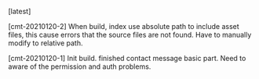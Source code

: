 
[latest]

[cmt-20210120-2]
When build, index use absolute path to include asset files, this cause errors that the source files are not found. 
Have to manually modify to relative path.

[cmt-20210120-1]
Init build.
finished contact message basic part.
Need to aware of the permission and auth problems.
